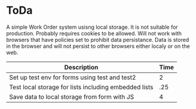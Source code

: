# ToDa
A simple Work Order system usisng local storage. It is not suitable for production. Probably requires cookies to be allowed. Will not work with browsers that have policies set to prohibit data persistance. Data is stored in the browser and will not persist to other browsers either localy or on the web.

|     Description          |  Time     |
| ------------------------ | --------- |
| Set up test env for  forms using test and test2  |     2     |
| Test local storage for lists including embedded lists |  .25 |
| Save data to local storage from form with JS |  4 |


